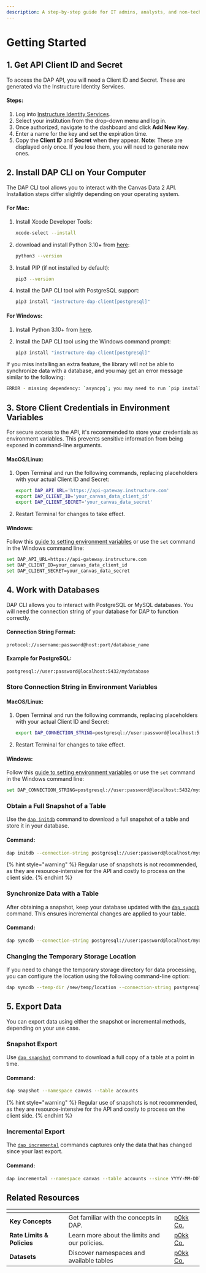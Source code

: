 ```yaml
---
description: A step-by-step guide for IT admins, analysts, and non-technical users.
---
```


# Getting Started

## 1. Get API Client ID and Secret

To access the DAP API, you will need a Client ID and Secret. These are generated via the Instructure Identity Services.

#### Steps:

1. Log into [Instructure Identity Services](https://identity.instructure.com).
2. Select your institution from the drop-down menu and log in.
3. Once authorized, navigate to the dashboard and click **Add New Key**.
4. Enter a name for the key and set the expiration time.
5. Copy the **Client ID** and **Secret** when they appear. **Note:** These are displayed only once. If you lose them, you will need to generate new ones.

## 2. Install DAP CLI on Your Computer

The DAP CLI tool allows you to interact with the Canvas Data 2 API. Installation steps differ slightly depending on your operating system.

#### For Mac:

1.  Install Xcode Developer Tools:

    ```sh
    xcode-select --install
    ```
2.  download and install Python 3.10+ from [here](https://www.python.org/downloads/):

    ```sh
    python3 --version
    ```
3.  Install PIP (if not installed by default):

    ```sh
    pip3 --version
    ```
4.  Install the DAP CLI tool with PostgreSQL support:

    ```sh
    pip3 install "instructure-dap-client[postgresql]"
    ```

#### For Windows:

1. Install Python 3.10+ from [here](https://www.python.org/downloads/windows/).
2.  Install the DAP CLI tool using the Windows command prompt:

    ```sh
    pip3 install "instructure-dap-client[postgresql]"
    ```

If you miss installing an extra feature, the library will not be able to synchronize data with a database, and you may get an error message similar to the following:

```bash
ERROR - missing dependency: `asyncpg`; you may need to run `pip install pysqlsync[postgresql]`
```

## 3. Store Client Credentials in Environment Variables

For secure access to the API, it's recommended to store your credentials as environment variables. This prevents sensitive information from being exposed in command-line arguments.

#### MacOS/Linux:

1.  Open Terminal and run the following commands, replacing placeholders with your actual Client ID and Secret:

    ```sh
    export DAP_API_URL='https://api-gateway.instructure.com'
    export DAP_CLIENT_ID='your_canvas_data_client_id'
    export DAP_CLIENT_SECRET='your_canvas_data_secret'
    ```
2. Restart Terminal for changes to take effect.

#### Windows:

Follow this [guide to setting environment variables](https://www.computerhope.com/issues/ch000549.htm) or use the `set` command in the Windows command line:

```sh
set DAP_API_URL=https://api-gateway.instructure.com
set DAP_CLIENT_ID=your_canvas_data_client_id
set DAP_CLIENT_SECRET=your_canvas_data_secret
```

## 4. Work with Databases

DAP CLI allows you to interact with PostgreSQL or MySQL databases. You will need the connection string of your database for DAP to function correctly.

#### Connection String Format:

```
protocol://username:password@host:port/database_name
```

#### Example for PostgreSQL:

```
postgresql://user:password@localhost:5432/mydatabase
```

### Store Connection String in Environment Variables

#### MacOS/Linux:

1.  Open Terminal and run the following commands, replacing placeholders with your actual Client ID and Secret:

    ```sh
    export DAP_CONNECTION_STRING=postgresql://user:password@localhost:5432/mydatabase
    ```
2. Restart Terminal for changes to take effect.

#### Windows:

Follow this [guide to setting environment variables](https://www.computerhope.com/issues/ch000549.htm) or use the `set` command in the Windows command line:

```sh
set DAP_CONNECTION_STRING=postgresql://user:password@localhost:5432/mydatabase
```

### Obtain a Full Snapshot of a Table

Use the [`dap initdb`](https://app.gitbook.com/o/bxMToeZxeTDBdDYnurjg/s/md43XhVX1tvwrv25xyTO/) command to download a full snapshot of a table and store it in your database.

#### Command:

```sh
dap initdb --connection-string postgresql://user:password@localhost/mydb --namespace canvas --table accounts
```

{% hint style="warning" %}
Regular use of snapshots is not recommended, as they are resource-intensive for the API and costly to process on the client side.
{% endhint %}

### Synchronize Data with a Table

After obtaining a snapshot, keep your database updated with the [`dap syncdb`](https://app.gitbook.com/o/bxMToeZxeTDBdDYnurjg/s/md43XhVX1tvwrv25xyTO/) command. This ensures incremental changes are applied to your table.

#### Command:

```sh
dap syncdb --connection-string postgresql://user:password@localhost/mydb --namespace canvas --table accounts
```

### Changing the Temporary Storage Location

If you need to change the temporary storage directory for data processing, you can configure the location using the following command-line option:

```sh
dap syncdb --temp-dir /new/temp/location --connection-string postgresql://user:password@localhost/mydb --namespace canvas --table accounts
```

## 5. Export Data

You can export data using either the snapshot or incremental methods, depending on your use case.

### Snapshot Export

Use [`dap snapshot`](https://app.gitbook.com/o/bxMToeZxeTDBdDYnurjg/s/md43XhVX1tvwrv25xyTO/) command to download a full copy of a table at a point in time.

#### Command:

```sh
dap snapshot --namespace canvas --table accounts
```

{% hint style="warning" %}
Regular use of snapshots is not recommended, as they are resource-intensive for the API and costly to process on the client side.
{% endhint %}

### Incremental Export

The [`dap incremental`](https://app.gitbook.com/o/bxMToeZxeTDBdDYnurjg/s/md43XhVX1tvwrv25xyTO/) commands captures only the data that has changed since your last export.

#### Command:

```sh
dap incremental --namespace canvas --table accounts --since YYYY-MM-DDTHH:MM:SSZ
```

## Related Resources

<table data-view="cards"><thead><tr><th></th><th></th><th data-hidden data-card-target data-type="content-ref"></th></tr></thead><tbody><tr><td><strong>Key Concepts</strong></td><td>Get familiar with the concepts in DAP.</td><td><a href="https://app.gitbook.com/o/bxMToeZxeTDBdDYnurjg/s/md43XhVX1tvwrv25xyTO/">p0kk Co.</a></td></tr><tr><td><strong>Rate Limits &#x26; Policies</strong></td><td>Learn more about the limits and our policies.</td><td><a href="https://app.gitbook.com/o/bxMToeZxeTDBdDYnurjg/s/md43XhVX1tvwrv25xyTO/">p0kk Co.</a></td></tr><tr><td><strong>Datasets</strong></td><td>Discover namespaces and available tables</td><td><a href="https://app.gitbook.com/o/bxMToeZxeTDBdDYnurjg/s/md43XhVX1tvwrv25xyTO/">p0kk Co.</a></td></tr></tbody></table>
